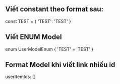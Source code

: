 ## Viết constant theo format sau:
const TEST = {
    'TEST': 'TEST'
}

## Viết ENUM Model
enum UserModelEnum {
    'TEST' = 'TEST'
}

## Format Model khi viết link nhiều id
userItemIds: []